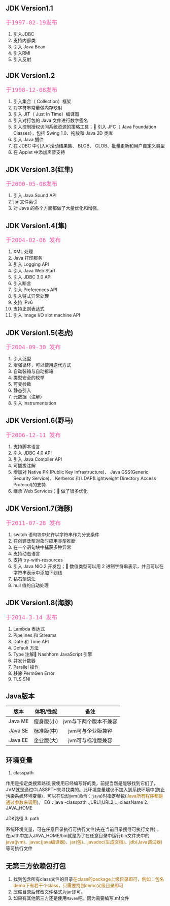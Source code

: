 ## JDK Version1.1
<code><font color=#f759ab size=4>于1997-02-19发布</font></code>

1. 引入JDBC
2. 支持内部类
3. 引入 Java Bean
4. 引入RMI
5. 引入反射

## JDK Version1.2
<code><font color=#f759ab size=4>于1998-12-08发布</font></code>

1. 引入集合（ Collection）框架
2. 对字符串常量做内存映射
3. 引入 JIT（ Just In Time）编译器
4. 引入对打包的 Java 文件进行数字签名
5. 引入控制授权访问系统资源的策略工具； 引入 JFC（ Java Foundation Classes），包括 Swing 1.0、拖放和 Java 2D
类库
6. 引入 Java 插件
7. 在 JDBC 中引入可滚动结果集、 BLOB、 CLOB、批量更新和用户自定义类型
8. 在 Applet 中添加声音支持

## JDK Version1.3(红隼)
<code><font color=#f759ab size=4>于2000-05-08发布</font></code>

1. 引入 Java Sound API
2. jar 文件索引
3. 对 Java 的各个方面都做了大量优化和增强。

## JDK Version1.4(隼)
<code><font color=#f759ab size=4>于2004-02-06 发布</font></code>

1. XML 处理
2. Java 打印服务
3. 引入 Logging API
4. 引入 Java Web Start
5. 引入 JDBC 3.0 API
6. 引入断言
7. 引入 Preferences API
8. 引入链式异常处理
9. 支持 IPv6
10. 支持正则表达式
11. 引入 Image I/O slot machine API

## JDK Version1.5(老虎)
<code><font color=#f759ab size=4>于2004-09-30 发布</font></code>

1. 引入泛型
2. 增强循环，可以使用迭代方式
3. 自动装箱与自动拆箱
4. 类型安全的枚举
5. 可变参数
6. 静态引入
7. 元数据（注解）
8. 引入 Instrumentation

## JDK Version1.6(野马)
<code><font color=#f759ab size=4>于2006-12-11 发布</font></code>

1. 支持脚本语言
2. 引入 JDBC 4.0 API
3. 引入 Java Compiler API
4. 可插拔注解
5. 增加对 Native PKI(Public Key Infrastructure)、 Java GSS(Generic
Security Service)、 Kerberos 和 LDAP(Lightweight Directory Access Protocol)的支持
6. 继承 Web Services； 做了很多优化

## JDK Version1.7(海豚)
<code><font color=#f759ab size=4>于2011-07-28  发布</font></code>

1. switch 语句块中允许以字符串作为分支条件
2. 在创建泛型对象时应用类型推断
3. 在一个语句块中捕获多种异常
4. 支持动态语言
5. 支持 try-with-resources
6. 引入 Java NIO.2 开发包； 数值类型可以用 2 进制字符串表示，并且可以在字符串表示中添加下划线
7. 钻石型语法
8. null 值的自动处理

## JDK Version1.8(海豚)
<code><font color=#f759ab size=4>于2014-3-14  发布</font></code>

1. Lambda 表达式
2. Pipelines 和 Streams
3. Date 和 Time API
4. Default 方法
5. Type 注解 Nashhorn JavaScript 引擎
6. 并发计数器
7. Parallel 操作
8. 移除 PermGen Error
9. TLS SNI

## Java版本
| 版本 | 体积/性能 | 备注 |
| :----: | :----: | :----: |
| Java ME | 瘦身版(小) | jvm与下两个版本不兼容 |
| Java SE | 标准版(中) | jvm可与企业版兼容 |
| Java EE | 企业版(大) | jvm可与标准版兼容 |

## 环境变量
1. classpath

  作用是指定类搜索路径,要使用已经编写好的类，前提当然是能够找到它们了，JVM就是通过CLASSPTH来寻找类的。此环境变量建议不加入到系统环境中(防止污染系统环境变量)，可以在启动jvm(命令：<code>java</code>)时指定参数(<font color=#ad6800>Java所有程序都是通过参数来调用</font>)。
        EG：java -classpath .;URL1;URL2;..; className
2. JAVA_HOME

  JDK路径
3. path

  系统环境变量，可在任意目录执行可执行文件(先在当前目录搜寻可执行文件) ，在path中加入JAVA_HOME/bin就是为了在任意目录中运行bin文件夹中的<font color=#ad6800>java(jvm)、javac(java编译器)、jar(包)、javadoc(生成文档)、jdb(Java调试器)</font>等可执行文件

## 无第三方依赖包打包
1. 找到包含所有class文件的目录<font color=#ad6800>在class的package上级目录即可，例如：包名demo下有若干个class，只需要找到demo父级目录即可</font>
2. 压缩目录后修改文件格式为jar即可。
3. 如果有其他第三方还是使用<code>Maven</code>吧。因为需要编写.mf文件
